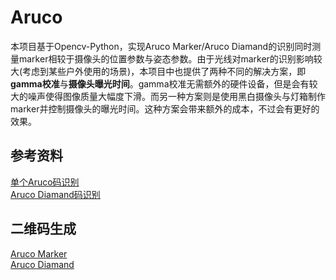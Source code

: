 # Aruco
本项目基于Opencv-Python，实现Aruco Marker/Aruco Diamand的识别同时测量marker相较于摄像头的位置参数与姿态参数。由于光线对marker的识别影响较大(考虑到某些户外使用的场景)，本项目中也提供了两种不同的解决方案，即**gamma校准**与**摄像头曝光时间**。gamma校准无需额外的硬件设备，但是会有较大的噪声使得图像质量大幅度下滑。而另一种方案则是使用黑白摄像头与灯箱制作marker并控制摄像头的曝光时间。这种方案会带来额外的成本，不过会有更好的效果。
## 参考资料
[单个Aruco码识别](https://github.com/tizianofiorenzani/how_do_drones_work)  
[Aruco Diamand码识别](https://docs.opencv.org/4.2.0/d5/d07/tutorial_charuco_diamond_detection.html)
## 二维码生成
[Aruco Marker](https://chev.me/arucogen/)  
[Aruco Diamand](https://calib.io/pages/camera-calibration-pattern-generator)
